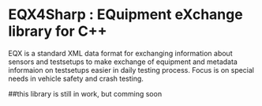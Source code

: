 # EQX4Sharp : EQuipment eXchange library for C++

EQX is a standard XML data format for exchanging information about sensors and testsetups to make exchange of equipment and metadata informaion on testsetups easier in daily testing process.
Focus is on special needs in vehicle safety and crash testing.

##this library is still in work, but comming soon 